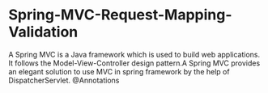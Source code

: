 # Spring-MVC-Request-Mapping-Validation
A Spring MVC is a Java framework which is used to build web applications. It follows the Model-View-Controller design pattern.A Spring MVC provides an elegant solution to use MVC in spring framework by the help of DispatcherServlet.
@Annotations
